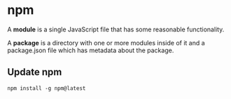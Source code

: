 # npm

A **module** is a single JavaScript file that has some reasonable functionality.

A **package** is a directory with one or more modules inside of it and a package.json file which has metadata about the package.

## Update npm

```
npm install -g npm@latest
```
